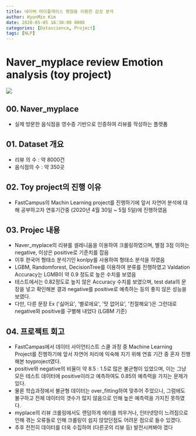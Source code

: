 ```yaml
---
title: 네이버 마이플레이스 평점을 이용한 감성 분석
author: HyunMin Kim
date: 2020-05-05 16:30:00 0000
categories: [Datascience, Project]
tags: [NLP]
---
```



# Naver_myplace review Emotion analysis (toy project)
<img src = "https://user-images.githubusercontent.com/60168331/81460645-aaf3e080-91e1-11ea-8ed6-e86192db5ace.png">

## 00. Naver_myplace
- 실제 방문한 음식점을 영수증 기반으로 인증하여 리뷰를 작성하는 플랫폼
   
## 01. Dataset 개요
- 리뷰 의 수 : 약 8000건
- 음식점의 수 : 약 350곳

## 02. Toy project의 진행 이유
- FastCampus의 Machin Learning project를 진행하기에 앞서 자연어 분석에 대해 공부하고자 연휴기간중 (2020년 4월 30일 ~ 5월 5일)에 진행하였음

## 03. Projec 내용
- Naver_myplace의 리뷰를 셀레니움을 이용하여 크롤링하였으며, 별점 3점 이하는 negative, 이상은 positive로 기준치를 잡음
- 이후 한국어 형태소 분석기인 konlpy를 사용하여 형태소 분석을 하였음
- LGBM, Randomforest, DecisionTree를 이용하여 분류를 진행하였고 Valdation Accuracy는 LGMB이 약 0.9 정도로 높은 수치를 보였음
- 테스트에서는 0.82정도로 높지 않은 Accuracy 수치를 보였으며, test data의 문장을 넣고 확인해본 결과 negative를 positive로 예측하는 등의 좋지 않은 성능을 보였다.
- 다만, 다른 문장 Ex ('싫어요', '별로에요', '맛 없어요', '친절해요')은 그런대로  negative와 positive를 구별해 내었다 (LGBM 기준)

## 04. 프로젝트 회고
-  FastCampas에서 데이터 사이언티스트 스쿨 과정 중 Machine Learning Project를 진행하기에 앞서 자연어 처리에 익숙해 지기 위해 연휴 기간 중 혼자 진행해본 toyproject였다. 
- positive와 negative의 비율이 약 8.5 : 1.5로 많은 불균형이 있었으며, 이는 그냥 모든 테스트 데이터에 positive이라고 예측하여도 0.85의 예측력을 가지는 문제가 있다.
- 물론 학습과정에서 불균형 데이터는 over_fitting하여 맞추어 주었으나, 그럼에도 불구하고 전체 데이터의 갯수가 많지 않음으로 인해 높은 예측력을 가지진 못하였다.
- myplace의 리뷰 크롤링에서도 랜덤하게 에러를 띄우거나, 인터넷망이 느려짐으로 인해 겪는 오류들로 인해 크롤링이 쉽지 않았던점도 어려운 점으로 들수 있겠다.
- 추후 천천히 데이터를 더욱 수집하여 (다른곳의 리뷰 등) 발전시켜봐야 겠다
